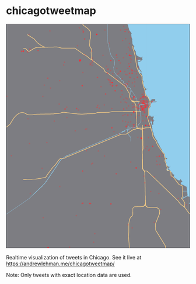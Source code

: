 # chicagotweetmap

![screenshot](screenshot.png)

Realtime visualization of tweets in Chicago. See it live at https://andrewlehman.me/chicagotweetmap/

Note: Only tweets with exact location data are used.
